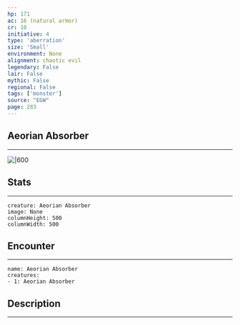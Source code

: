 ```yaml
---
hp: 171
ac: 16 (natural armor)
cr: 10
initiative: 4
type: 'aberration'    
size: 'Small'
environment: None
alignment: chaotic evil
legendary: False
lair: False
mythic: False
regional: False
tags: ['monster']
source: "EGW"
page: 283
---
```


## Aeorian Absorber
---

![|600](D:/Program%20Files/5e.tools/img/bestiary/EGW/Aeorian%20Absorber.jpg)

## Stats
---

```statblock
creature: Aeorian Absorber
image: None
columnHeight: 500
columnWidth: 500
```

## Encounter
---

```encounter-table
name: Aeorian Absorber
creatures:
- 1: Aeorian Absorber
```

## Description
---





